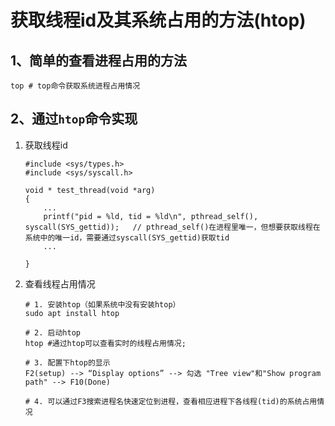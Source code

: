 # 获取线程id及其系统占用的方法(htop)



## 1、简单的查看进程占用的方法

```
top	# top命令获取系统进程占用情况
```



## 2、通过`htop`命令实现

1. 获取线程id

   ```
   #include <sys/types.h>
   #include <sys/syscall.h>
   
   void * test_thread(void *arg)
   {
       ...
       printf("pid = %ld, tid = %ld\n", pthread_self(), syscall(SYS_gettid));	// pthread_self()在进程里唯一，但想要获取线程在系统中的唯一id，需要通过syscall(SYS_gettid)获取tid
       ...
       
   }
   ```

2. 查看线程占用情况

   ```
   # 1. 安装htop（如果系统中没有安装htop）
   sudo apt install htop
   
   # 2. 启动htop
   htop #通过htop可以查看实时的线程占用情况;
   
   # 3. 配置下htop的显示
   F2(setup) --> “Display options” --> 勾选 "Tree view"和"Show program path" --> F10(Done)
   
   # 4. 可以通过F3搜索进程名快速定位到进程，查看相应进程下各线程(tid)的系统占用情况
   ```
